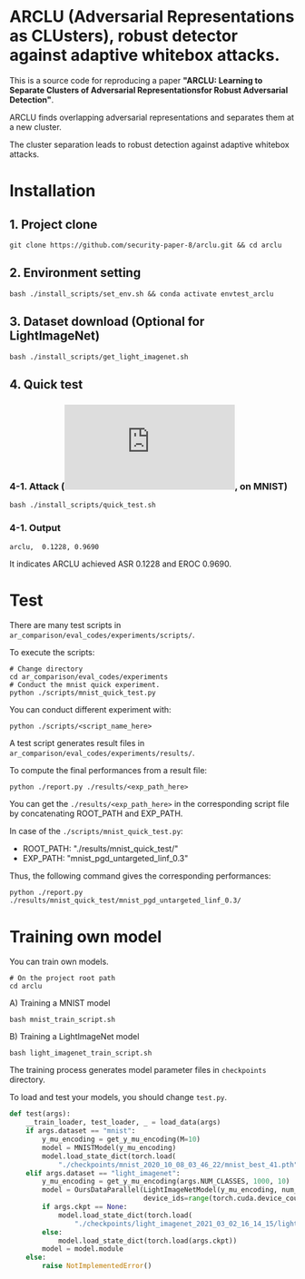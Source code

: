 # ARCLU (Adversarial Representations as CLUsters), robust detector against adaptive whitebox attacks.
This is a source code for reproducing a paper __"ARCLU: Learning to Separate Clusters of Adversarial Representationsfor Robust Adversarial Detection"__.

ARCLU finds overlapping adversarial representations and separates them at a new cluster.

The cluster separation leads to robust detection against adaptive whitebox attacks.

# Installation
## 1. Project clone
```
git clone https://github.com/security-paper-8/arclu.git && cd arclu
```
## 2. Environment setting
```
bash ./install_scripts/set_env.sh && conda activate envtest_arclu
```
## 3. Dataset download (Optional for LightImageNet)
```
bash ./install_scripts/get_light_imagenet.sh
```
## 4. Quick test
### 4-1. Attack (![](http://www.sciweavers.org/tex2img.php?eq=%5Cell_%5Cinfty%3D0.3&bc=White&fc=Black&im=jpg&fs=12&ff=arev&edit=0), on MNIST)
```
bash ./install_scripts/quick_test.sh
```
### 4-1. Output
```
arclu,  0.1228, 0.9690
```
It indicates ARCLU achieved ASR 0.1228 and EROC 0.9690.

# Test
There are many test scripts in `ar_comparison/eval_codes/experiments/scripts/`.

To execute the scripts:
```
# Change directory
cd ar_comparison/eval_codes/experiments
# Conduct the mnist quick experiment.
python ./scripts/mnist_quick_test.py
```
You can conduct different experiment with:
```
python ./scripts/<script_name_here>
```
A test script generates result files in `ar_comparison/eval_codes/experiments/results/`.

To compute the final performances from a result file:
```
python ./report.py ./results/<exp_path_here>
```
You can get the `./results/<exp_path_here>` in the corresponding script file by concatenating ROOT_PATH and EXP_PATH.

In case of the `./scripts/mnist_quick_test.py`:

- ROOT_PATH: "./results/mnist_quick_test/"
- EXP_PATH: "mnist_pgd_untargeted_linf_0.3"

Thus, the following command gives the corresponding performances:

```
python ./report.py ./results/mnist_quick_test/mnist_pgd_untargeted_linf_0.3/
```
# Training own model
You can train own models.
```
# On the project root path
cd arclu
```
A) Training a MNIST model
```
bash mnist_train_script.sh
```
B) Training a LightImageNet model
```
bash light_imagenet_train_script.sh
```
The training process generates model parameter files in `checkpoints` directory.

To load and test your models, you should change `test.py`.
```python
def test(args):
    __train_loader, test_loader, _ = load_data(args)
    if args.dataset == "mnist":
        y_mu_encoding = get_y_mu_encoding(M=10)
        model = MNISTModel(y_mu_encoding)
        model.load_state_dict(torch.load(
            "./checkpoints/mnist_2020_10_08_03_46_22/mnist_best_41.pth")) # <-- modify the string to your MNIST model path.
    elif args.dataset == "light_imagenet":
        y_mu_encoding = get_y_mu_encoding(args.NUM_CLASSES, 1000, 10)
        model = OursDataParallel(LightImageNetModel(y_mu_encoding, num_classes=args.NUM_CLASSES),
                                 device_ids=range(torch.cuda.device_count()))
        if args.ckpt == None:
            model.load_state_dict(torch.load(
                "./checkpoints/light_imagenet_2021_03_02_16_14_15/light_imagenet_160_999_0.385.pth")) # <-- modify the string to your LightImageNet model path.
        else:
            model.load_state_dict(torch.load(args.ckpt))
        model = model.module
    else:
        raise NotImplementedError()
```
